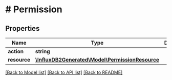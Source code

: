 # # Permission

## Properties

Name | Type | Description | Notes
------------ | ------------- | ------------- | -------------
**action** | **string** |  | 
**resource** | [**\InfluxDB2Generated\Model\PermissionResource**](PermissionResource.md) |  | 

[[Back to Model list]](../../README.md#documentation-for-models) [[Back to API list]](../../README.md#documentation-for-api-endpoints) [[Back to README]](../../README.md)



